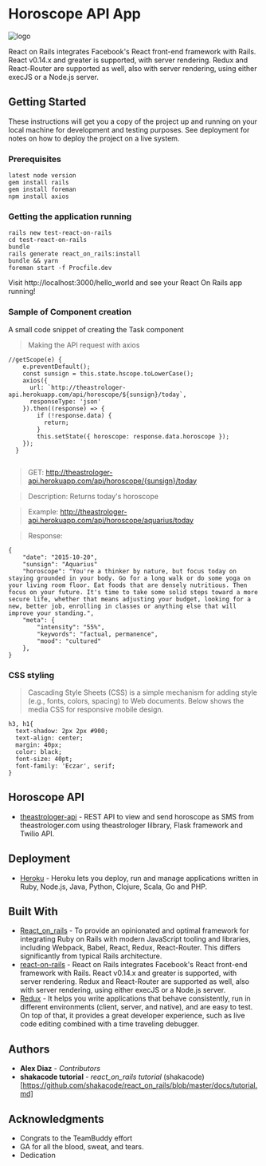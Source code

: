 # Horoscope API App
![logo](https://i.imgur.com/UUHYW6o.png "React_on_Rails")

React on Rails integrates Facebook's React front-end framework with Rails. React v0.14.x and greater is supported, with server rendering. Redux and React-Router are supported as well, also with server rendering, using either execJS or a Node.js server.

## Getting Started

These instructions will get you a copy of the project up and running on your local machine for development and testing purposes. See deployment for notes on how to deploy the project on a live system.

### Prerequisites

```
latest node version
gem install rails
gem install foreman
npm install axios
```

### Getting the application running
```
rails new test-react-on-rails
cd test-react-on-rails
bundle
rails generate react_on_rails:install
bundle && yarn
foreman start -f Procfile.dev
```
Visit http://localhost:3000/hello_world and see your React On Rails app running! 


### Sample of Component creation

A small code snippet of creating the Task component

> Making the API request with axios

```
//getScope(e) {
    e.preventDefault();
    const sunsign = this.state.hscope.toLowerCase();
    axios({
      url: `http://theastrologer-api.herokuapp.com/api/horoscope/${sunsign}/today`,
      responseType: 'json'
    }).then((response) => {
        if (!response.data) {
          return;
        }
        this.setState({ horoscope: response.data.horoscope });
    });
  }
 
```
> GET: http://theastrologer-api.herokuapp.com/api/horoscope/{sunsign}/today

> Description: Returns today's horoscope

> Example: http://theastrologer-api.herokuapp.com/api/horoscope/aquarius/today

> Response:

```
{
    "date": "2015-10-20",
    "sunsign": "Aquarius"
    "horoscope": "You're a thinker by nature, but focus today on staying grounded in your body. Go for a long walk or do some yoga on your living room floor. Eat foods that are densely nutritious. Then focus on your future. It's time to take some solid steps toward a more secure life, whether that means adjusting your budget, looking for a new, better job, enrolling in classes or anything else that will improve your standing.",
    "meta": {
        "intensity": "55%",
        "keywords": "factual, permanence",
        "mood": "cultured"
    },
}

```

### CSS styling

> Cascading Style Sheets (CSS) is a simple mechanism for adding style (e.g., fonts, colors, spacing) to Web documents. Below shows the media CSS for responsive mobile design. 

```
h3, h1{
  text-shadow: 2px 2px #900;
  text-align: center;
  margin: 40px;
  color: black;
  font-size: 40pt;
  font-family: 'Eczar', serif;
}
```

## Horoscope API

* [theastrologer-api](https://github.com/sandipbgt/theastrologer-api) - REST API to view and send horoscope as SMS from theastrologer.com using theastrologer lilbrary, Flask framework and Twilio API.

## Deployment

* [Heroku](https://devcenter.heroku.com/) - Heroku lets you deploy, run and manage applications written in Ruby, Node.js, Java, Python, Clojure, Scala, Go and PHP.

## Built With

* [React_on_rails](https://rubygems.org/gems/react_on_rails) - To provide an opinionated and optimal framework for integrating Ruby on Rails with modern JavaScript tooling and libraries, including Webpack, Babel, React, Redux, React-Router. This differs significantly from typical Rails architecture.
* [react-on-rails](https://www.npmjs.com/package/react-on-rails) - React on Rails integrates Facebook's React front-end framework with Rails. React v0.14.x and greater is supported, with server rendering. Redux and React-Router are supported as well, also with server rendering, using either execJS or a Node.js server. 
* [Redux](http://redux.js.org/) - It helps you write applications that behave consistently, run in different environments (client, server, and native), and are easy to test. On top of that, it provides a great developer experience, such as live code editing combined with a time traveling debugger.


 

## Authors

* **Alex Diaz** - *Contributors* 
* **shakacode tutorial** - *react_on_rails tutorial*
(shakacode)[https://github.com/shakacode/react_on_rails/blob/master/docs/tutorial.md]

## Acknowledgments

* Congrats to the TeamBuddy effort
* GA for all the blood, sweat, and tears.
* Dedication
